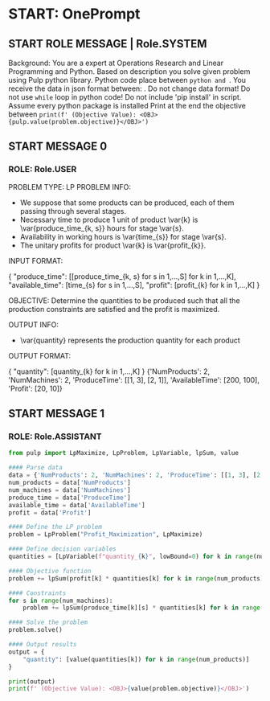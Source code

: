# START: OnePrompt 
## START ROLE MESSAGE | Role.SYSTEM 
Background: You are a expert at Operations Research and Linear Programming and Python. Based on description you solve given problem using Pulp python library. Python code place between ```python and ```. You receive the data in json format between: <DATA></DATA>. Do not change data format! Do not use `while` loop in python code! Do not include 'pip install' in script. Assume every python package is installed Print at the end the objective between <OBJ></OBJ> `print(f' (Objective Value): <OBJ>{pulp.value(problem.objective)}</OBJ>')`  
## START MESSAGE 0 
### ROLE: Role.USER
<DESCRIPTION>
PROBLEM TYPE: LP
PROBLEM INFO:

- We suppose that some products can be produced, each of them passing through several stages.
- Necessary time to produce 1 unit of product \var{k} is \var{produce_time_{k, s}} hours for stage \var{s}.
- Availability in working hours is \var{time_{s}} for stage \var{s}. 
- The unitary profits for product \var{k} is \var{profit_{k}}.

INPUT FORMAT:

{
	"produce_time": [[produce_time_{k, s} for s in 1,...,S] for k in 1,...,K],
	"available_time": [time_{s} for s in 1,...,S],
	"profit": [profit_{k} for k in 1,...,K]
}


OBJECTIVE: Determine the quantities to be produced such that all the production constraints are satisfied and the profit is maximized.

OUTPUT INFO:

- \var{quantity} represents the production quantity for each product

OUTPUT FORMAT:

{
	"quantity": [quantity_{k} for k in 1,...,K]
}
</DESCRIPTION>
<DATA>
{'NumProducts': 2, 'NumMachines': 2, 'ProduceTime': [[1, 3], [2, 1]], 'AvailableTime': [200, 100], 'Profit': [20, 10]}</DATA>


## START MESSAGE 1 
### ROLE: Role.ASSISTANT
```python
from pulp import LpMaximize, LpProblem, LpVariable, lpSum, value

#### Parse data
data = {'NumProducts': 2, 'NumMachines': 2, 'ProduceTime': [[1, 3], [2, 1]], 'AvailableTime': [200, 100], 'Profit': [20, 10]}
num_products = data['NumProducts']
num_machines = data['NumMachines']
produce_time = data['ProduceTime']
available_time = data['AvailableTime']
profit = data['Profit']

#### Define the LP problem
problem = LpProblem("Profit_Maximization", LpMaximize)

#### Define decision variables
quantities = [LpVariable(f"quantity_{k}", lowBound=0) for k in range(num_products)]

#### Objective function
problem += lpSum(profit[k] * quantities[k] for k in range(num_products)), "Total_Profit"

#### Constraints
for s in range(num_machines):
    problem += lpSum(produce_time[k][s] * quantities[k] for k in range(num_products)) <= available_time[s], f"Machine_{s}_Capacity"

#### Solve the problem
problem.solve()

#### Output results
output = {
    "quantity": [value(quantities[k]) for k in range(num_products)]
}

print(output)
print(f' (Objective Value): <OBJ>{value(problem.objective)}</OBJ>') 
```

